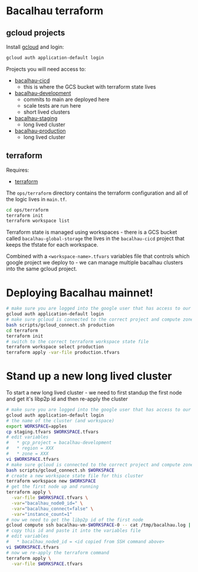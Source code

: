 # Bacalhau terraform

## gcloud projects

Install [gcloud](https://cloud.google.com/sdk/docs/install) and login:

```bash
gcloud auth application-default login
```

Projects you will need access to:

 * [bacalhau-cicd](https://console.cloud.google.com/welcome?project=bacalhau-cicd)
   * this is where the GCS bucket with terraform state lives
 * [bacalhau-development](https://console.cloud.google.com/welcome?project=bacalhau-development)
   * commits to main are deployed here
   * scale tests are run here
   * short lived clusters
 * [bacalhau-staging](https://console.cloud.google.com/welcome?project=bacalhau-staging)
   * long lived cluster
 * [bacalhau-production](https://console.cloud.google.com/welcome?project=bacalhau-production)
   * long lived cluster

## terraform

Requires:
  * [terraform](https://www.terraform.io/downloads)

The `ops/terraform` directory contains the terraform configuration and all of the logic lives in `main.tf`.

```bash
cd ops/terraform
terraform init
terraform workspace list
```

Terraform state is managed using workspaces - there is a GCS bucket called `bacalhau-global-storage` the lives in the `bacalhau-cicd` project that keeps the tfstate for each workspace.

Combined with a `<workspace-name>.tfvars` variables file that controls which google project we deploy to - we can manage multiple bacalhau clusters into the same gcloud project.

# Deploying Bacalhau mainnet!

```bash
# make sure you are logged into the google user that has access to our gcloud projects
gcloud auth application-default login
# make sure gcloud is connected to the correct project and compute zone for our workspace
bash scripts/gcloud_connect.sh production
cd terraform
terraform init
# switch to the correct terraform workspace state file
terraform workspace select production
terraform apply -var-file production.tfvars
```

# Stand up a new long lived cluster

To start a new long lived cluster - we need to first standup the first node and get it's libp2p id and then re-apply the cluster

```bash
# make sure you are logged into the google user that has access to our gcloud projects
gcloud auth application-default login
# the name of the cluster (and workspace)
export WORKSPACE=apples
cp staging.tfvars $WORKSPACE.tfvars
# edit variables
#   * gcp_project = bacalhau-development
#   * region = XXX
#   * zone = XXX
vi $WORKSPACE.tfvars
# make sure gcloud is connected to the correct project and compute zone for our workspace
bash scripts/gcloud_connect.sh $WORKSPACE
# create a new workspace state file for this cluster
terraform workspace new $WORKSPACE
# get the first node up and running
terraform apply \
  -var-file $WORKSPACE.tfvars \
  -var="bacalhau_node0_id=" \
  -var="bacalhau_connect=false" \
  -var="instance_count=1"
# now we need to get the libp2p id of the first node
gcloud compute ssh bacalhau-vm-$WORKSPACE-0 -- cat /tmp/bacalhau.log | grep "peer id is" | awk -F': ' '{print $2}'
# copy this id and paste it into the variables file
# edit variables
#   * bacalhau_node0_id = <id copied from SSH command above>
vi $WORKSPACE.tfvars
# now we re-apply the terraform command
terraform apply \
  -var-file $WORKSPACE.tfvars
```
